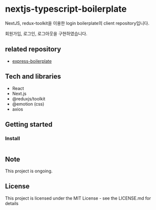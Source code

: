 # nextjs-typescript-boilerplate

NextJS, redux-toolkit을 이용한 login boilerplate의 client repository입니다.

회원가입, 로그인, 로그아웃을 구현하였습니다.

## related repository

- [express-boilerplate](https://github.com/morethanmin/nextjs-login-boilerplate-server)

## Tech and libraries

- React
- Next.js
- @reduxjs/toolkit
- @emotion (css)
- axios

## Getting started

### Install

```bash
```

## Note

This project is ongoing.

## License

This project is licensed under the MIT License - see the LICENSE.md for details
